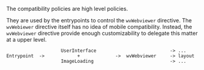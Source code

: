 The compatibility policies are high level policies.

They are used by the entrypoints to control the `wvWebviewer` directive. The `wvWebiewer` directive itself has no idea of mobile compatibility. Instead, the `wvWebviewer` directive provide enough customizability to delegate this matter at a upper level.

```
                    UserInterface                           -> ...
Entrypoint  ->            +             ->  wvWebviewer     -> layout
                    ImageLoading                            -> ...
```

